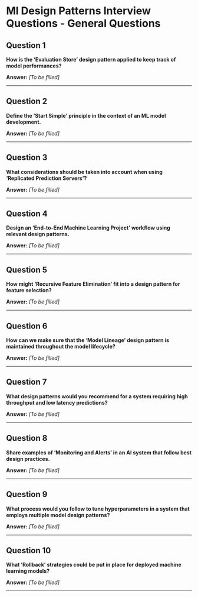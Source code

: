 # Ml Design Patterns Interview Questions - General Questions

## Question 1

**How is the ‘Evaluation Store’ design pattern applied to keep track of model performances?**

**Answer:** _[To be filled]_

---

## Question 2

**Define the ‘Start Simple’ principle in the context of an ML model development.**

**Answer:** _[To be filled]_

---

## Question 3

**What considerations should be taken into account when using ‘Replicated Prediction Servers’?**

**Answer:** _[To be filled]_

---

## Question 4

**Design an ‘End-to-End Machine Learning Project’ workflow using relevant design patterns.**

**Answer:** _[To be filled]_

---

## Question 5

**How might ‘Recursive Feature Elimination’ fit into a design pattern for feature selection?**

**Answer:** _[To be filled]_

---

## Question 6

**How can we make sure that the ‘Model Lineage’ design pattern is maintained throughout the model lifecycle?**

**Answer:** _[To be filled]_

---

## Question 7

**What design patterns would you recommend for a system requiring high throughput and low latency predictions?**

**Answer:** _[To be filled]_

---

## Question 8

**Share examples of ‘Monitoring and Alerts’ in an AI system that follow best design practices.**

**Answer:** _[To be filled]_

---

## Question 9

**What process would you follow to tune hyperparameters in a system that employs multiple model design patterns?**

**Answer:** _[To be filled]_

---

## Question 10

**What ‘Rollback’ strategies could be put in place for deployed machine learning models?**

**Answer:** _[To be filled]_

---

